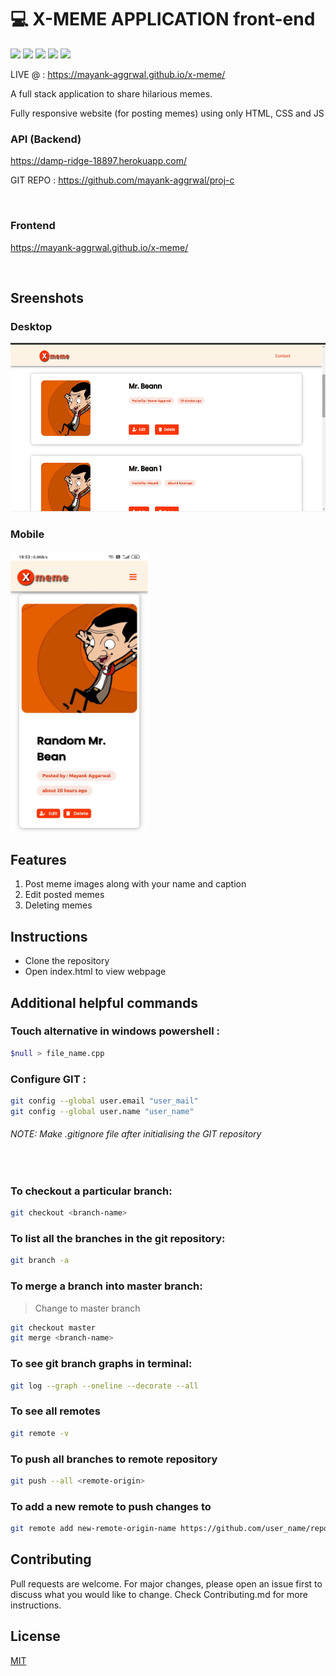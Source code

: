 # 💻 X-MEME APPLICATION front-end
[![](https://img.shields.io/badge/html-blue)](https://www.w3schools.com/html)
[![](https://img.shields.io/badge/css-green)](https://www.w3schools.com/css)
[![](https://img.shields.io/badge/js-orange)](https://www.w3schools.com/js)
[![](https://img.shields.io/badge/author-mayankaggarwal-informational)](https://github.com/mayank-aggrwal/)
[![](https://img.shields.io/apm/l/vim-mode.svg)](https://choosealicense.com/licenses/mit/)

LIVE @ : https://mayank-aggrwal.github.io/x-meme/

A full stack application to share hilarious memes.
  
Fully responsive website (for posting memes) using only HTML, CSS and JS

### API (Backend)
https://damp-ridge-18897.herokuapp.com/

GIT REPO : https://github.com/mayank-aggrwal/proj-c

<br>

### Frontend
https://mayank-aggrwal.github.io/x-meme/

<br>

## Sreenshots
  
### Desktop
<img height="270" width="520" alt="GIF" src="images/Desktop.png" />
  
  
### Mobile
<img height="450" width="220" alt="GIF" src="images/Mobile.jpg" />
  

## Features

1. Post meme images along with your name and caption
2. Edit posted memes
3. Deleting memes

## Instructions

 - Clone the repository
 - Open index.html to view webpage
 
## Additional helpful commands

### Touch alternative in windows powershell :
```bash
$null > file_name.cpp
```

### Configure GIT :
```bash
git config --global user.email "user_mail"
git config --global user.name "user_name"
```

###### NOTE: Make .gitignore file after initialising the GIT repository
<br>

### To checkout a particular branch:
```bash
git checkout <branch-name>
```

### To list all the branches in the git repository:
```bash
git branch -a
```

### To merge a branch into master branch:
> Change to master branch
```bash
git checkout master
git merge <branch-name>
```

### To see git branch graphs in terminal:
```bash
git log --graph --oneline --decorate --all
```

### To see all remotes
```bash
git remote -v
```

### To push all branches to remote repository
```bash
git push --all <remote-origin>
```

### To add a new remote to push changes to
```bash
git remote add new-remote-origin-name https://github.com/user_name/repo.git
```

## Contributing

Pull requests are welcome. For major changes, please open an issue first to discuss what you would like to change.
Check Contributing.md for more instructions.

## License

[MIT](https://choosealicense.com/licenses/mit/)
